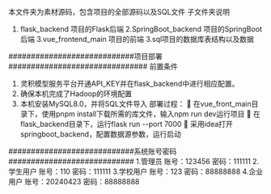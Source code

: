 本文件夹为素材源码，包含项目的全部源码以及SQL文件
子文件夹说明
1. flask_backend 项目的Flask后端
2.SpringBoot_backend 项目的SpringBoot后端
3.vue_frontend_main 项目的前端
3.sql项目的数据库表结构以及数据

############################项目部署###############################
前置条件
1. 灵积模型服务平台开通API_KEY并在flask_backend中进行相应配置。
2. 确保本机完成了Hadoop的环境配置
3. 本机安装MySQL8.0，并将SQL文件导入
部署过程：
	在vue_front_main目录下，使用pnpm install下载所需的库文件，输入npm run dev运行项目
	在flask_backend目录下，运行flask run --port 7000
	采用idea打开springboot_backend，配置数据源参数，运行启动

############################系统账号密码############################
1.管理员
账号：123456
密码：111111
2.学生用户
账号：110
密码：111111
3.学校用户
账号：123
密码：88888888
4.企业用户
账号：20240423
密码：88888888
